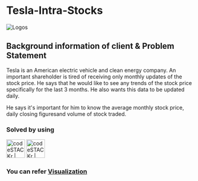 # Tesla-Intra-Stocks

![Logos](https://joyridecars.org/wp-content/uploads/2017/10/Tesla-Logo-1.png)

## Background information of client & Problem Statement 

Tesla is an American electric vehicle and clean energy company. An important shareholder is tired of receiving only monthly updates of the stock price.
He says that he would like to see any trends of the stock price specifically for the last 3 months. He also wants this data to be updated daily.

He says it's important for him to know the average monthly stock price, daily closing figuresand volume of stock traded.

### Solved by using 

<img align="centre" alt="codeSTACKr | Tableau" width="49px" src="https://mactorrents.io/wp-content/uploads/2019/09/1567360414_224_excel_2016_for_mac_15_logo_icon.jpg" />       <img align="centre" alt="codeSTACKr | Tableau" width="49px" src="https://apps.joltteam.com/cdn/brikbuild/tableau-icon-pixel-art-5a5f5c4d755c41916225ab5e.brickImg.jpg" />

### You can refer [Visualization](https://public.tableau.com/profile/yash.rao#!/vizhome/TeslaInterStockPricebyyashrao/Dashboard)
